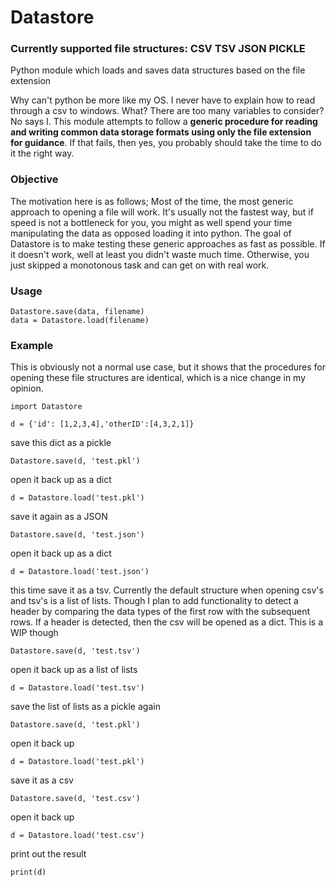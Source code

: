# Datastore
### Currently supported file structures: CSV TSV JSON PICKLE 
Python module which loads and saves data structures based on the file extension


Why can't python be more like my OS. I never have to explain how to read through a csv to windows. What? There are too many variables to consider? No says I. This module attempts to follow a **generic procedure for reading and writing common data storage formats using only the file extension for guidance**. If that fails, then yes, you probably should take the time to do it the right way.

### Objective
The motivation here is as follows; Most of the time, the most generic approach to opening a file will work. It's usually not the fastest way, but if speed is not a bottleneck for you, you might as well spend your time manipulating the data as opposed loading it into python. The goal of Datastore is to make testing these generic approaches as fast as possible. If it doesn't work, well at least you didn't waste much time. Otherwise, you just skipped a monotonous task and can get on with real work.



### Usage
```
Datastore.save(data, filename)
data = Datastore.load(filename)
```


### Example
This is obviously not a normal use case, but it shows that the procedures for opening these file structures are identical, which is a nice change in my opinion.

```
import Datastore

d = {'id': [1,2,3,4],'otherID':[4,3,2,1]}
```

save this dict as a pickle
```
Datastore.save(d, 'test.pkl')
```
open it back up as a dict
```
d = Datastore.load('test.pkl')
```
save it again as a JSON
```
Datastore.save(d, 'test.json')
```
open it back up as a dict
```
d = Datastore.load('test.json')
```
this time save it as a tsv. Currently the default structure when opening csv's and tsv's is a list of lists. Though I plan to add functionality to detect a header by comparing the data types of the first row with the subsequent rows. If a header is detected, then the csv will be opened as a dict. This is a WIP though
```
Datastore.save(d, 'test.tsv')
  ```
open it back up as a list of lists
```
d = Datastore.load('test.tsv')
```
save the list of lists as a pickle again
```
Datastore.save(d, 'test.pkl')
```
open it back up
```
d = Datastore.load('test.pkl')
```
save it as a csv
```
Datastore.save(d, 'test.csv')
```
open it back up
```
d = Datastore.load('test.csv')
```
print out the result
```
print(d)
```
